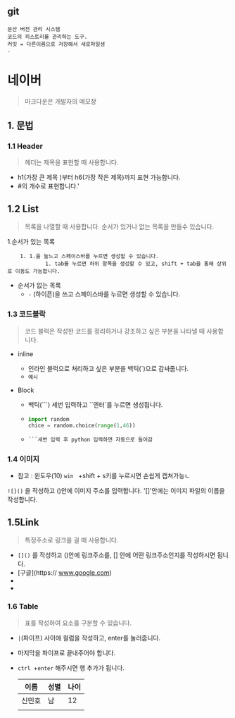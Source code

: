## git

``` ㄴ
분산 버전 관리 시스템
코드의 히스토리를 관리하는 도구.
커밋 = 다른이름으로 저장해서 새로파일생
.

```

# 네이버 

> 마크다운은 개발자의 메모장

## 1. 문법

### 1.1 Header

> 헤더는 제목을 표현할 때 사용합니다.

- h1(가장 큰 제목  )부터 h6(가장 작은 제목)까지 표현 가능합니다.
- #의 개수로 표현합니다.'

## 1.2 List

> 목록을 나열할 때 사용합니다.  순서가 있거나 없는 목록을 만들수 있습니다.

1.순서가 있는 목록

  		1. 1.을 눌느고 스페이스바를 누르면 생성할 수 있습니다.
         		1. tab를 누르면 하위 항목을 생성할 수 있고, shift + tab을 통해 상위로 이동도 가능합니다.

- 순서가 없는 목록
  - `-` (하이픈)을 쓰고 스페이스바를 누르면 생성할 수 있습니다.

### 1.3 코드블락

> 코드 블럭은 작성한 코드를 정리하거나 강조하고 싶은 부분을 나타낼 때 사용합니다.

- inline

  - 인라인 블럭으로 처리하고 싶은 부분을 백틱(`)으로 감싸줍니다.
  - `예시`

- Block

  - 백틱(```) 세번 입력하고 ``엔터`를 누르면 생성됩니다.

  - ```python
    import random
    chice = random.choice(range(1,46))
    ```

  - ```python
    ​```세번 입력 후 python 입력하면 자동으로 들어감
    
    ```

### 1.4 이미지

- 참고 : 윈도우(10) `win ` +shift + s키를 누르시면 손쉽게 캡쳐가능ㄴ

`![]()` 을 작성하고 ()안에 이미지 주소를 입력합니다. '[]'안에는 이미지 파일의 이름을 작성합니다.





## 1.5Link

>특정주소로 링크를 걸 때 사용합니다.

- `[]()` 를 작성하고 ()안에 링크주소를, [] 안에 어떤 링크주소인지를 작성하시면 됩니다.
- [구글](https:// www.google.com)
- 
- 

### 1.6 Table

>표를 작성하여 요소를 구분할 수 있습니다.

- `|`(파이프) 사이에 컬럼을 작성하고, enter를 눌러줍니다.

- 마지막을 파이프로 끝내주어야 합니다.

- `ctrl `+`enter` 해주시면 행 추가가 됩니다.

  | 이름   | 성별 | 나이 |
  | ------ | ---- | ---- |
  | 신민호 | 남   | 12   |
  |        |      |      |

  